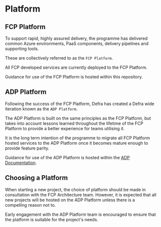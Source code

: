 # Platform

## FCP Platform
To support rapid, highly assured delivery, the programme has delivered common Azure environments, PaaS components, delivery pipelines and supporting tools.

These are collectively referred to as the `FCP Platform`.

All FCP developed services are currently deployed to the FCP Platform.  

Guidance for use of the FCP Platform is hosted within this repository.

## ADP Platform
Following the success of the FCP Platform, Defra has created a Defra wide iteration known as the `ADP Platform`.

The ADP Platform is built on the same principles as the FCP Platform, but takes into account lessons learned throughout the lifetime of the FCP Platform to provide a better experience for teams utilising it.

It is the long term intention of the programme to migrate all FCP Platform hosted services to the ADP Platform once it becomes mature enough to provide feature parity.

Guidance for use of the ADP Platform is hosted within the [ADP Documentation](https://defra.github.io/adp-documentation/).

## Choosing a Platform
When starting a new project, the choice of platform should be made in consultation with the FCP Architecture team.  However, it is expected that all new projects will be hosted on the ADP Platform unless there is a compelling reason not to.

Early engagement with the ADP Platform team is encouraged to ensure that the platform is suitable for the project's needs.
